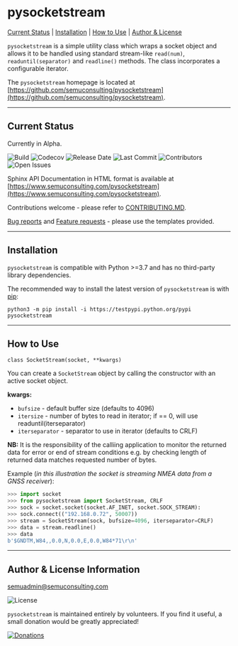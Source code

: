 pysocketstream
=========

[Current Status](#currentstatus) |
[Installation](#installation) |
[How to Use](#howtouse) |
[Author & License](#author)

`pysocketstream` is a simple utility class which wraps a socket object and allows it to be handled using standard stream-like `read(num)`, `readuntil(separator)` and `readline()` methods. The class incorporates a configurable iterator.

The `pysocketstream` homepage is located at [https://github.com/semuconsulting/pysocketstream](https://github.com/semuconsulting/pysocketstream).

---
## <a name="currentstatus">Current Status</a>

Currently in Alpha.

![Build](https://img.shields.io/github/workflow/status/semuconsulting/pysocketstream/pysocketstream)
![Codecov](https://img.shields.io/codecov/c/github/semuconsulting/pysocketstream)
![Release Date](https://img.shields.io/github/release-date-pre/semuconsulting/pysocketstream)
![Last Commit](https://img.shields.io/github/last-commit/semuconsulting/pysocketstream)
![Contributors](https://img.shields.io/github/contributors/semuconsulting/pysocketstream.svg)
![Open Issues](https://img.shields.io/github/issues-raw/semuconsulting/pysocketstream)

Sphinx API Documentation in HTML format is available at [https://www.semuconsulting.com/pysocketstream](https://www.semuconsulting.com/pysocketstream).

Contributions welcome - please refer to [CONTRIBUTING.MD](https://github.com/semuconsulting/pysocketstream/blob/master/CONTRIBUTING.md).

[Bug reports](https://github.com/semuconsulting/pysocketstream/blob/master/.github/ISSUE_TEMPLATE/bug_report.md) and [Feature requests](https://github.com/semuconsulting/pysocketstream/blob/master/.github/ISSUE_TEMPLATE/feature_request.md) - please use the templates provided.

---
## <a name="installation">Installation</a>

`pysocketstream` is compatible with Python >=3.7 and has no third-party library dependencies.

The recommended way to install the latest version of `pysocketstream` is with
[pip](http://pypi.python.org/pypi/pip/):

```shell
python3 -m pip install -i https://testpypi.python.org/pypi pysocketstream
```

---
## <a name="howtouse">How to Use</a>

```
class SocketStream(socket, **kwargs)
```

You can create a `SocketStream` object by calling the constructor with an active socket object. 

**kwargs:**
- `bufsize` - default buffer size (defaults to 4096)
- `itersize` - number of bytes to read in iterator; if == 0, will use readuntil(iterseparator)
- `iterseparator` - separator to use in iterator (defaults to CRLF)
 
**NB:** It is the responsibility of the calliing application to monitor the returned data for error or end of stream conditions e.g. by checking length of returned data matches requested number of bytes.

Example (*in this illustration the socket is streaming NMEA data from a GNSS receiver*):

```python
>>> import socket
>>> from pysocketstream import SocketStream, CRLF
>>> sock = socket.socket(socket.AF_INET, socket.SOCK_STREAM):
>>> sock.connect(("192.168.0.72", 50007))
>>> stream = SocketStream(sock, bufsize=4096, iterseparator=CRLF)
>>> data = stream.readline()
>>> data
b'$GNDTM,W84,,0.0,N,0.0,E,0.0,W84*71\r\n'
```

---
## <a name="author">Author & License Information</a>

semuadmin@semuconsulting.com

![License](https://img.shields.io/github/license/semuconsulting/pysocketstream.svg)

`pysocketstream` is maintained entirely by volunteers. If you find it useful, a small donation would be greatly appreciated!

[![Donations](https://www.paypalobjects.com/en_GB/i/btn/btn_donate_LG.gif)](https://www.paypal.com/donate/?hosted_button_id=4TG5HGBNAM7YJ)
